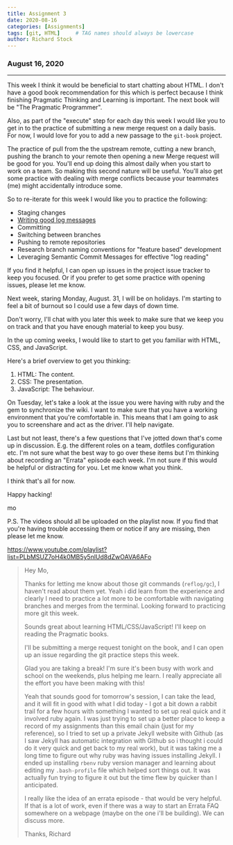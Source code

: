 ```yaml
---
title: Assignment 3
date: 2020-08-16
categories: [Assignments]
tags: [git, HTML]     # TAG names should always be lowercase
author: Richard Stock
---
```


### August 16, 2020
---

This week I think it would be beneficial to start chatting about HTML. I don't have a good book recommendation for this which is perfect because I think finishing Pragmatic Thinking and Learning is important. The next book will be "The Pragmatic Programmer".

Also, as part of the "execute" step for each day this week I would like you to get in to the practice of submitting a new merge request on a daily basis. For now, I would love for you to add a new passage to the `git-book` project.

The practice of pull from the the upstream remote, cutting a new branch, pushing the branch to your remote then opening a new Merge request will be good for you. You'll end up doing this almost daily when you start to work on a team. So making this second nature will be useful. You'll also get some practice with dealing with merge conflicts because your teammates (me) might
accidentally introduce some.

So to re-iterate for this week I would like you to practice the following:

* Staging changes
* [Writing good log messages](https://seesparkbox.com/foundry/semantic_commit_messages)
* Committing
* Switching between branches
* Pushing to remote repositories
* Research branch naming conventions for "feature based" development
* Leveraging Semantic Commit Messages for effective "log reading"

If you find it helpful, I can open up issues in the project issue tracker to keep you focused. Or if you prefer to get some practice with opening issues, please let me know.

Next week, staring Monday, August. 31, I will be on holidays. I'm starting to feel a bit of burnout so I could use a few days of down time.

Don't worry, I'll chat with you later this week to make sure that we keep you on track and that you have enough material to keep you busy.

In the up coming weeks, I would like to start to get you familiar with HTML, CSS, and JavaScript.

Here's a brief overview to get you thinking:

1. HTML: The content.
2. CSS: The presentation.
3. JavaScript: The behaviour.

On Tuesday, let's take a look at the issue you were having with ruby and the gem to synchronize the wiki. I want to make sure that you have a working environment that you're comfortable in. This means that I am going to ask you to screenshare and act as the driver. I'll help navigate.

Last but not least, there's a few questions that I've jotted down that's come up in discussion. E.g. the different roles on a team, dotfiles configuration etc. I'm not sure what the best way to go over these items but I'm thinking about recording an "Errata" episode each week. I'm not sure if this would be helpful or distracting for you. Let me know what you think.

I think that's all for now.

Happy hacking!

mo

P.S. The videos should all be uploaded on the playlist now. If you
find that you're having trouble accessing them or notice if any
are missing, then please let me know.

<https://www.youtube.com/playlist?list=PLbMSUZ7oH4k0MB5y5nlUd8dZwOAVA6AFo>

> Hey Mo,
>
> Thanks for letting me know about those git commands (`reflog/gc`), I haven't read about them yet.  Yeah i did learn from the experience and clearly I need to practice a lot more to be comfortable with navigating branches and merges from the terminal.   Looking forward to practicing more git this week.
> 
> Sounds great about learning HTML/CSS/JavaScript!   I'll keep on reading the Pragmatic books.
> 
> I'll be submitting a merge request tonight on the book, and I can open up an issue regarding the git practice steps this week.
> 
> Glad you are taking a break! I'm sure it's been busy with work and school on the weekends, plus helping me learn.  I really appreciate all the effort you have been making with this!  
> 
> Yeah that sounds good for tomorrow's session, I can take the lead, and it will fit in good with what I did today - I got a bit down a rabbit trail for a few hours with something I wanted to set up real quick and it involved ruby again.  I was just trying to set up a better place to keep a record of my assignments than this email chain (just for my reference), so I tried to set up a private Jekyll website with Github (as I saw Jekyll has automatic integration with Github so i thought i could do it very quick and get back to my real work), but it was taking me a long time to figure out why ruby was having issues installing Jekyll.  I ended up installing `rbenv` ruby version manager and learning about editing my `.bash-profile` file which helped sort things out.   It was actually fun trying to figure it out but the time flew by quicker than I anticipated.
> 
> I really like the idea of an errata episode - that would be very helpful.  If that is a lot of work, even if there was a way to start an Errata FAQ somewhere on a webpage (maybe on the one i'll be building).  We can discuss more.
> 
> Thanks,
> Richard